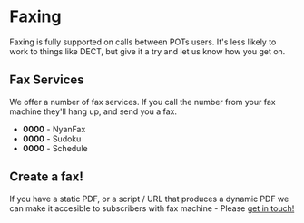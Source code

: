 # Faxing

Faxing is fully supported on calls between POTs users. It's less likely to work to things like DECT, but give it a try and let us know how you get on.

## Fax Services

We offer a number of fax services. If you call the number from your fax machine they'll hang up, and send you a fax.

* **0000** - NyanFax
* **0000** - Sudoku
* **0000** - Schedule

## Create a fax!

If you have a static PDF, or a script / URL that produces a dynamic PDF we can make it accesible to subscribers with fax machine - Please [get in touch!](https://cutel.net/contact/)